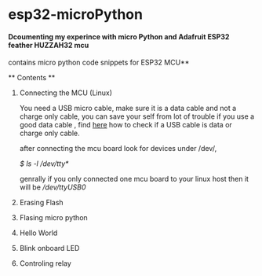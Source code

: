# esp32-microPython
 
#### Dcoumenting my experince with micro Python and Adafruit ESP32 feather HUZZAH32 mcu

contains micro python code snippets for ESP32 MCU**

** Contents **

1. Connecting the MCU (Linux)

    You need a USB micro cable, make sure it is a data cable and not  a charge only cable, you can save your self from lot of trouble if you  use a good data cable , find [here](https://electronics.stackexchange.com/questions/140225/how-can-i-tell-charge-only-usb-cables-from-usb-data-cables?newreg=126ef6c2fd84421eb8caa4daa15d509e) how to check if a USB cable is data or charge only cable.

    after connecting the mcu board look for devices under /dev/,

    _$ ls -l /dev/tty*_

    genrally if you only connected one mcu board to your linux host then it will  be _/dev/ttyUSB0_

1. Erasing Flash
1. Flasing micro python
1. Hello World
1. Blink onboard LED
1. Controling relay




